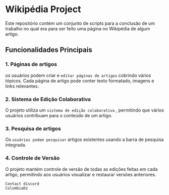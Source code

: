 # Wikipédia Project

Este repositório contém um conjunto de scripts para a conclusão de um trabalho no qual era para ser feito uma página no Wikipédia de algum artigo.

## Funcionalidades Principais

### 1. Páginas de artigos
os usuários podem criar e `editar páginas de artigos`  cobrindo vários tópicos. Cada página de artigo pode conter texto formatado, imagens e links relevantes.

### 2. Sistema de Edição Colaborativa
O projeto utiliza um `sistema de edição colaborativa` , permitindo que vários usuários contribuam para o conteúdo de um artigo.

### 3. Pesquisa de artigos
Os `usuários podem pesquisar`  artigos existentes usando a barra de pesquisa integrada.

### 4. Controle de Versão
O projeto mantém controle de versão de todas as edições feitas em cada artigo, permitindo aos usuários visualizar e restaurar versões anteriores.

```bash
Contact discord
ColombiaDz

